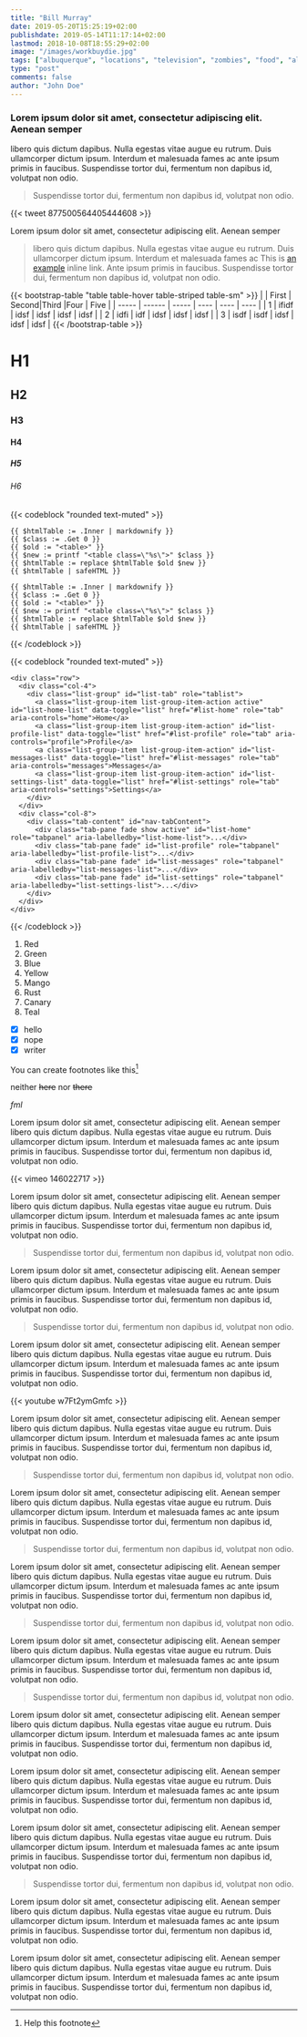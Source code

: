 ```yaml
---
title: "Bill Murray"
date: 2019-05-20T15:25:19+02:00
publishdate: 2019-05-14T11:17:14+02:00
lastmod: 2018-10-08T18:55:29+02:00
image: "/images/workbuydie.jpg"
tags: ["albuquerque", "locations", "television", "zombies", "food", "albuquerque"]
type: "post"
comments: false
author: "John Doe"
---
```


### Lorem ipsum dolor sit amet, consectetur adipiscing elit. Aenean semper 

libero quis dictum dapibus. 
Nulla egestas vitae augue eu rutrum. Duis ullamcorper dictum ipsum. Interdum et malesuada fames ac 
ante ipsum primis in faucibus. Suspendisse tortor dui, fermentum non dapibus id, volutpat non odio.

> Suspendisse tortor dui, fermentum non dapibus id, volutpat non odio.

{{< tweet 877500564405444608 >}}

Lorem ipsum dolor sit amet, consectetur adipiscing elit. Aenean semper 
> libero quis dictum dapibus. 
Nulla egestas vitae augue eu rutrum. Duis ullamcorper dictum ipsum. Interdum et malesuada fames ac This is [an example](/blog/hank/ "Title") inline link.
Ante ipsum primis in faucibus. Suspendisse tortor dui, fermentum non dapibus id, volutpat non odio.

{{< bootstrap-table "table table-hover table-striped table-sm" >}}
|       | First  | Second|Third |Four  | Five |
| ----- | ------ | ----- | ---- | ---- | ---- |
|   1   | ifidf  | idsf  | idsf | idsf | idsf |
|   2   | idfi   | idf   | idsf | idsf | idsf |
|   3   | isdf   | isdf  | idsf | idsf | idsf |
{{< /bootstrap-table >}}



#  H1

## H2

### H3

#### H4

##### H5

###### H6

<!-- This is a code block (must include the three tildas, top & bottom-->

{{< codeblock "rounded text-muted" >}}
```
{{ $htmlTable := .Inner | markdownify }}
{{ $class := .Get 0 }}
{{ $old := "<table>" }}
{{ $new := printf "<table class=\"%s\">" $class }}
{{ $htmlTable := replace $htmlTable $old $new }}
{{ $htmlTable | safeHTML }}

{{ $htmlTable := .Inner | markdownify }}
{{ $class := .Get 0 }}
{{ $old := "<table>" }}
{{ $new := printf "<table class=\"%s\">" $class }}
{{ $htmlTable := replace $htmlTable $old $new }}
{{ $htmlTable | safeHTML }}
```
{{< /codeblock >}}

<!-- This is a another code block (must include the three tildas, top & bottom-->

{{< codeblock "rounded text-muted" >}}
```
<div class="row">
  <div class="col-4">
    <div class="list-group" id="list-tab" role="tablist">
      <a class="list-group-item list-group-item-action active" id="list-home-list" data-toggle="list" href="#list-home" role="tab" aria-controls="home">Home</a>
      <a class="list-group-item list-group-item-action" id="list-profile-list" data-toggle="list" href="#list-profile" role="tab" aria-controls="profile">Profile</a>
      <a class="list-group-item list-group-item-action" id="list-messages-list" data-toggle="list" href="#list-messages" role="tab" aria-controls="messages">Messages</a>
      <a class="list-group-item list-group-item-action" id="list-settings-list" data-toggle="list" href="#list-settings" role="tab" aria-controls="settings">Settings</a>
    </div>
  </div>
  <div class="col-8">
    <div class="tab-content" id="nav-tabContent">
      <div class="tab-pane fade show active" id="list-home" role="tabpanel" aria-labelledby="list-home-list">...</div>
      <div class="tab-pane fade" id="list-profile" role="tabpanel" aria-labelledby="list-profile-list">...</div>
      <div class="tab-pane fade" id="list-messages" role="tabpanel" aria-labelledby="list-messages-list">...</div>
      <div class="tab-pane fade" id="list-settings" role="tabpanel" aria-labelledby="list-settings-list">...</div>
    </div>
  </div>
</div>
```
{{< /codeblock >}}


1. Red
2. Green
3. Blue
4. Yellow
5. Mango
6. Rust
7. Canary
8. Teal

- [x] hello
- [x] nope
- [x] writer

You can create footnotes like this[^1]

[^1]: Help this footnote


neither ~~here~~ nor ~~there~~

_fml_

Lorem ipsum dolor sit amet, consectetur adipiscing elit. Aenean semper libero quis dictum dapibus. 
Nulla egestas vitae augue eu rutrum. Duis ullamcorper dictum ipsum. Interdum et malesuada fames ac 
ante ipsum primis in faucibus. Suspendisse tortor dui, fermentum non dapibus id, volutpat non odio.

{{< vimeo 146022717 >}} 

Lorem ipsum dolor sit amet, consectetur adipiscing elit. Aenean semper libero quis dictum dapibus. 
Nulla egestas vitae augue eu rutrum. Duis ullamcorper dictum ipsum. Interdum et malesuada fames ac 
ante ipsum primis in faucibus. Suspendisse tortor dui, fermentum non dapibus id, volutpat non odio.

> Suspendisse tortor dui, fermentum non dapibus id, volutpat non odio.

Lorem ipsum dolor sit amet, consectetur adipiscing elit. Aenean semper libero quis dictum dapibus. 
Nulla egestas vitae augue eu rutrum. Duis ullamcorper dictum ipsum. Interdum et malesuada fames ac 
ante ipsum primis in faucibus. Suspendisse tortor dui, fermentum non dapibus id, volutpat non odio.

> Suspendisse tortor dui, fermentum non dapibus id, volutpat non odio.

Lorem ipsum dolor sit amet, consectetur adipiscing elit. Aenean semper libero quis dictum dapibus. 
Nulla egestas vitae augue eu rutrum. Duis ullamcorper dictum ipsum. Interdum et malesuada fames ac 
ante ipsum primis in faucibus. Suspendisse tortor dui, fermentum non dapibus id, volutpat non odio.

{{< youtube w7Ft2ymGmfc >}}

Lorem ipsum dolor sit amet, consectetur adipiscing elit. Aenean semper libero quis dictum dapibus. 
Nulla egestas vitae augue eu rutrum. Duis ullamcorper dictum ipsum. Interdum et malesuada fames ac 
ante ipsum primis in faucibus. Suspendisse tortor dui, fermentum non dapibus id, volutpat non odio.

> Suspendisse tortor dui, fermentum non dapibus id, volutpat non odio.

Lorem ipsum dolor sit amet, consectetur adipiscing elit. Aenean semper libero quis dictum dapibus. 
Nulla egestas vitae augue eu rutrum. Duis ullamcorper dictum ipsum. Interdum et malesuada fames ac 
ante ipsum primis in faucibus. Suspendisse tortor dui, fermentum non dapibus id, volutpat non odio.

> Suspendisse tortor dui, fermentum non dapibus id, volutpat non odio.

Lorem ipsum dolor sit amet, consectetur adipiscing elit. Aenean semper libero quis dictum dapibus. 
Nulla egestas vitae augue eu rutrum. Duis ullamcorper dictum ipsum. Interdum et malesuada fames ac 
ante ipsum primis in faucibus. Suspendisse tortor dui, fermentum non dapibus id, volutpat non odio.

> Suspendisse tortor dui, fermentum non dapibus id, volutpat non odio.

Lorem ipsum dolor sit amet, consectetur adipiscing elit. Aenean semper libero quis dictum dapibus. 
Nulla egestas vitae augue eu rutrum. Duis ullamcorper dictum ipsum. Interdum et malesuada fames ac 
ante ipsum primis in faucibus. Suspendisse tortor dui, fermentum non dapibus id, volutpat non odio.

> Suspendisse tortor dui, fermentum non dapibus id, volutpat non odio.

Lorem ipsum dolor sit amet, consectetur adipiscing elit. Aenean semper libero quis dictum dapibus. 
Nulla egestas vitae augue eu rutrum. Duis ullamcorper dictum ipsum. Interdum et malesuada fames ac 
ante ipsum primis in faucibus. Suspendisse tortor dui, fermentum non dapibus id, volutpat non odio.

Lorem ipsum dolor sit amet, consectetur adipiscing elit. Aenean semper libero quis dictum dapibus. 
Nulla egestas vitae augue eu rutrum. Duis ullamcorper dictum ipsum. Interdum et malesuada fames ac 
ante ipsum primis in faucibus. Suspendisse tortor dui, fermentum non dapibus id, volutpat non odio.

Lorem ipsum dolor sit amet, consectetur adipiscing elit. Aenean semper libero quis dictum dapibus. 
Nulla egestas vitae augue eu rutrum. Duis ullamcorper dictum ipsum. Interdum et malesuada fames ac 
ante ipsum primis in faucibus. Suspendisse tortor dui, fermentum non dapibus id, volutpat non odio.

> Suspendisse tortor dui, fermentum non dapibus id, volutpat non odio.

Lorem ipsum dolor sit amet, consectetur adipiscing elit. Aenean semper libero quis dictum dapibus. 
Nulla egestas vitae augue eu rutrum. Duis ullamcorper dictum ipsum. Interdum et malesuada fames ac 
ante ipsum primis in faucibus. Suspendisse tortor dui, fermentum non dapibus id, volutpat non odio.

Lorem ipsum dolor sit amet, consectetur adipiscing elit. Aenean semper libero quis dictum dapibus. 
Nulla egestas vitae augue eu rutrum. Duis ullamcorper dictum ipsum. Interdum et malesuada fames ac 
ante ipsum primis in faucibus. Suspendisse tortor dui, fermentum non dapibus id, volutpat non odio.
